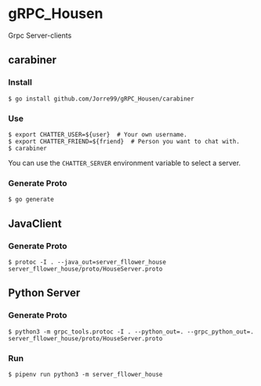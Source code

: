 # gRPC_Housen
Grpc Server-clients

## carabiner

### Install

`$ go install github.com/Jorre99/gRPC_Housen/carabiner`

### Use

```
$ export CHATTER_USER=${user}  # Your own username.
$ export CHATTER_FRIEND=${friend}  # Person you want to chat with.
$ carabiner
```

You can use the `CHATTER_SERVER` environment variable to select a server.

### Generate Proto

`$ go generate`

## JavaClient

### Generate Proto

```
$ protoc -I . --java_out=server_fllower_house server_fllower_house/proto/HouseServer.proto

```

## Python Server

### Generate Proto

```
$ python3 -m grpc_tools.protoc -I . --python_out=. --grpc_python_out=. server_fllower_house/proto/HouseServer.proto
```
### Run

`$ pipenv run python3 -m server_fllower_house`
